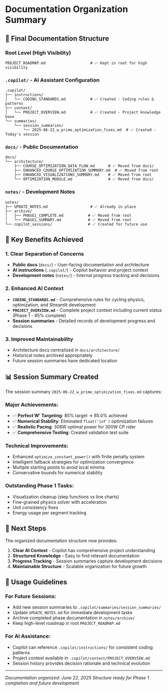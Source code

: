 # Documentation Organization Summary

## 📁 **Final Documentation Structure**

### **Root Level (High Visibility)**
```
PROJECT_ROADMAP.md                    # ✅ Kept in root for high visibility
```

### **`.copilot/` - AI Assistant Configuration**
```
.copilot/
├── instructions/
│   └── CODING_STANDARDS.md           # ✅ Created - Coding rules & patterns
├── context/
│   └── PROJECT_OVERVIEW.md           # ✅ Created - Project knowledge base
└── summaries/
    └── session_summaries/
        └── 2025-06-22_w_prime_optimization_fixes.md  # ✅ Created - Today's session
```

### **`docs/` - Public Documentation**
```
docs/
└── architecture/
    ├── COURSE_OPTIMIZATION_DATA_FLOW.md      # ✅ Moved from docs/
    ├── ENHANCED_COURSE_OPTIMIZATION_SUMMARY.md  # ✅ Moved from root
    ├── ENHANCED_VISUALIZATIONS_SUMMARY.md    # ✅ Moved from root
    └── OPTIMIZATION_MODULE.md                # ✅ Moved from docs/
```

### **`notes/` - Development Notes**
```
notes/
├── UPDATE_NOTES.md                   # ✅ Already in place
├── archive/
│   ├── PHASE1_COMPLETE.md           # ✅ Moved from root
│   └── PHASE1_SUMMARY.md            # ✅ Moved from root
└── copilot_sessions/                # ✅ Created for future use
```

## 🎯 **Key Benefits Achieved**

### **1. Clear Separation of Concerns**
- **Public docs** (`docs/`) - User-facing documentation and architecture
- **AI instructions** (`.copilot/`) - Copilot behavior and project context
- **Development notes** (`notes/`) - Internal progress tracking and decisions

### **2. Enhanced AI Context**
- **`CODING_STANDARDS.md`** - Comprehensive rules for cycling physics, optimization, and Streamlit development
- **`PROJECT_OVERVIEW.md`** - Complete project context including current status (Phase 1 - 85% complete)
- **Session summaries** - Detailed records of development progress and decisions

### **3. Improved Maintainability**
- Architecture docs centralized in `docs/architecture/`
- Historical notes archived appropriately
- Future session summaries have dedicated location

## 📊 **Session Summary Created**

The session summary `2025-06-22_w_prime_optimization_fixes.md` captures:

### **Major Achievements:**
- ✅ **Perfect W' Targeting**: 85% target → 85.0% achieved
- ✅ **Numerical Stability**: Eliminated `float('inf')` optimization failures
- ✅ **Realistic Pacing**: 308W optimal power for 300W CP rider
- ✅ **Comprehensive Testing**: Created validation test suite

### **Technical Improvements:**
- Enhanced `optimize_constant_power()` with finite penalty system
- Intelligent fallback strategies for optimization convergence
- Multiple starting points to avoid local minima
- Conservative bounds for numerical stability

### **Outstanding Phase 1 Tasks:**
- Visualization cleanup (step functions vs line charts)
- Fine-grained physics solver with acceleration
- Unit consistency fixes
- Energy usage per segment tracking

## 🚀 **Next Steps**

The organized documentation structure now provides:

1. **Clear AI Context** - Copilot has comprehensive project understanding
2. **Structured Knowledge** - Easy to find relevant documentation
3. **Progress Tracking** - Session summaries capture development decisions
4. **Maintainable Structure** - Scalable organization for future growth

## 📝 **Usage Guidelines**

### **For Future Sessions:**
- Add new session summaries to `.copilot/summaries/session_summaries/`
- Update `UPDATE_NOTES.md` for immediate development tasks
- Archive completed phase documentation in `notes/archive/`
- Keep high-level roadmap in root `PROJECT_ROADMAP.md`

### **For AI Assistance:**
- Copilot can reference `.copilot/instructions/` for consistent coding patterns
- Project context available in `.copilot/context/PROJECT_OVERVIEW.md`
- Session history provides decision rationale and technical evolution

---
*Documentation organized: June 22, 2025*
*Structure ready for Phase 1 completion and future development*
